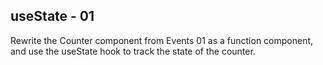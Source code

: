 ## useState - 01

Rewrite the Counter component from Events 01 as a function component, and use the useState hook to track the state of the counter.
